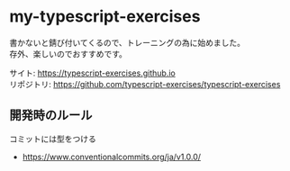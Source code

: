 # my-typescript-exercises

書かないと錆び付いてくるので、トレーニングの為に始めました。  
存外、楽しいのでおすすめです。

サイト: <https://typescript-exercises.github.io>  
リポジトリ: https://github.com/typescript-exercises/typescript-exercises

## 開発時のルール

コミットには型をつける

- https://www.conventionalcommits.org/ja/v1.0.0/
